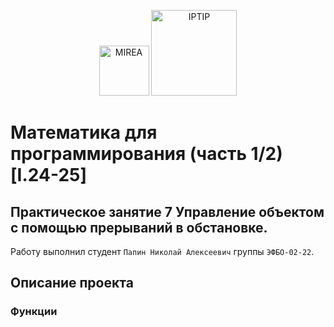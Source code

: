 <p align="center">
  <img src="https://www.mirea.ru/upload/medialibrary/c1a/MIREA_Gerb_Colour.jpg" alt="MIREA" width="80"/>
  <img src="https://www.mirea.ru/upload/medialibrary/26c/FTI_colour.jpg" alt="IPTIP" width="137"/> 
</p>

# Математика для программирования (часть 1/2) [I.24-25]

## Практическое занятие 7 Управление объектом с помощью прерываний в обстановке.
Работу выполнил студент `Папин Николай Алексеевич` группы `ЭФБО-02-22`.

## Описание проекта

### Функции
